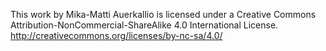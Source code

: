 This work by Mika-Matti Auerkallio is licensed under a Creative Commons Attribution-NonCommercial-ShareAlike 4.0 International License.
http://creativecommons.org/licenses/by-nc-sa/4.0/
